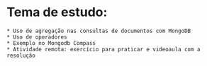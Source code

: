 # Tema de estudo:

    * Uso de agregação nas consultas de documentos com MongoDB
    * Uso de operadores
    * Exemplo no Mongodb Compass
    * Atividade remota: exercício para praticar e videoaula com a resolução